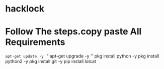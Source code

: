 # hacklock
# Follow The steps.copy paste All Requirements
``apt-get update -y ``
''apt-get upgrade -y ''
pkg install python -y
pkg install python2 -y
pkg install git -y
pip install lolcat
